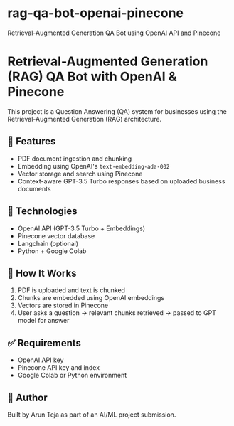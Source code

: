 # rag-qa-bot-openai-pinecone
Retrieval-Augmented Generation QA Bot using OpenAI API and Pinecone
# Retrieval-Augmented Generation (RAG) QA Bot with OpenAI & Pinecone

This project is a Question Answering (QA) system for businesses using the Retrieval-Augmented Generation (RAG) architecture.

## 🚀 Features
- PDF document ingestion and chunking
- Embedding using OpenAI's `text-embedding-ada-002`
- Vector storage and search using Pinecone
- Context-aware GPT-3.5 Turbo responses based on uploaded business documents

## 🧠 Technologies
- OpenAI API (GPT-3.5 Turbo + Embeddings)
- Pinecone vector database
- Langchain (optional)
- Python + Google Colab

## 📄 How It Works
1. PDF is uploaded and text is chunked
2. Chunks are embedded using OpenAI embeddings
3. Vectors are stored in Pinecone
4. User asks a question → relevant chunks retrieved → passed to GPT model for answer

## ✅ Requirements
- OpenAI API key
- Pinecone API key and index
- Google Colab or Python environment

## 📝 Author
Built by Arun Teja as part of an AI/ML project submission.
